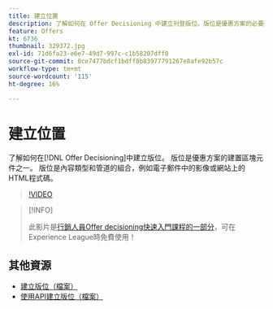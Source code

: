 ```yaml
---
title: 建立位置
description: 了解如何在 Offer Decisioning 中建立刊登版位。版位是優惠方案的必要建置區塊元件之一。
feature: Offers
kt: 6736
thumbnail: 329372.jpg
exl-id: 71d6fa23-e6e7-49d7-997c-c1b58207dff0
source-git-commit: 0ce7477bdcf1bdff8b83977791267e8afe92b57c
workflow-type: tm+mt
source-wordcount: '115'
ht-degree: 16%

---
```


# 建立位置

了解如何在[!DNL Offer Decisioning]中建立版位。 版位是優惠方案的建置區塊元件之一。 版位是內容類型和管道的組合，例如電子郵件中的影像或網站上的HTML程式碼。

>[!VIDEO](https://video.tv.adobe.com/v/329372?quality=12&learn=on)

>[!INFO]
>
> 此影片是[行銷人員Offer decisioning快速入門課程的一部分](https://experienceleague.adobe.com/?lang=zh-Hant?recommended=ExperiencePlatform-U-1-2020.1.offerdecisioning)，可在Experience League時免費使用！


## 其他資源

* [建立版位（檔案）](https://experienceleague.adobe.com/docs/journey-optimizer/using/offer-decisioniong/create-components/creating-placements.html)
* [使用API建立版位（檔案）](https://experienceleague.adobe.com/docs/journey-optimizer/using/offer-decisioniong/api-reference/offers-api/placements/create.html)
